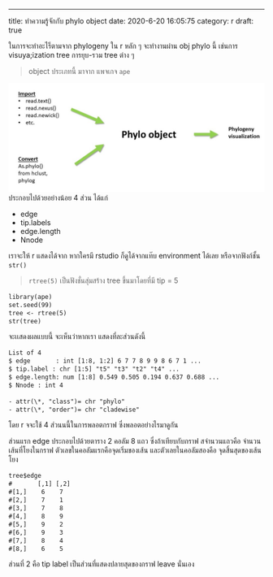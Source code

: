 ---

title: ทำความรู้จักกับ phylo object
date: 2020-6-20 16:05:75
category: r
draft: true

ในการจะทำอะไร็ตามจาก phylogeny ใน r หลัก ๆ จะทำงานผ่าน obj phylo นี้ เช่นการ visuya;ization tree การยุบ-รวม tree ต่าง ๆ

> object ประเภทนี้ มาจาก แพจเกจ `ape`

![](images/phylo_obj_diagram.png)
ประกอบไปด้วยอย่างน้อย 4 ส่วน ได้แก่

- edge
- tip.labels
- edge.length
- Nnode

เราจะให้ r แสดงได้จาก หากใครมี rstudio ก็ดูได้จากแท๊บ environment ได้เลย หรือจากฟังก์ชั้น `str()`

> `rtree(5)` เป็นฟังชั่นสุ่มสร้าง tree ขึ้นมาโดยที่มี tip = 5

```
library(ape)
set.seed(99)
tree <- rtree(5)
str(tree)
```

จะเเสดงผลแบบนี้ จะเห็นว่าหากเรา แสดงที่ละส่วนดังนี้

```
List of 4
$ edge       : int [1:8, 1:2] 6 7 7 8 9 9 8 6 7 1 ...
$ tip.label : chr [1:5] "t5" "t3" "t2" "t4" ...
$ edge.length: num [1:8] 0.549 0.505 0.194 0.637 0.688 ...
$ Nnode : int 4

- attr(\*, "class")= chr "phylo"
- attr(\*, "order")= chr "cladewise"
```

โดย r จจะใช้ 4 ส่วนนนี้ในการพลอตกราฟ ซึ่งพลอตอย่างไรมาดูกัน

ส่วนแรก edge
ประกอบไปด้วยตาราง 2 คอลัม 8 แถว ซึ่งถ้าเทียบกับกราฟ สจำนวนแถวคือ จำนวนเส้นที่โยงในกราฟ
ตัวเลขในคอลัมแรกคือจุดเริ่มของเส้น และตัวเลยในคอลัมสองคือ จุดสิ้นสุดของเส้นโยง

```
tree$edge
#       [,1] [,2]
#[1,]    6    7
#[2,]    7    1
#[3,]    7    8
#[4,]    8    9
#[5,]    9    2
#[6,]    9    3
#[7,]    8    4
#[8,]    6    5
```

ส่วนที่ 2 คือ tip label เป็นส่วนที่แสดงปลายสุดของกราฟ leave นั่นเอง
